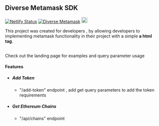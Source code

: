 ## Diverse Metamask SDK
[![Netlify Status](https://api.netlify.com/api/v1/badges/4479c4db-4cc5-4603-96ce-33aad29726bc/deploy-status)](https://app.netlify.com/sites/diverse-metamask/deploys)
[![Diverse Metamask](https://img.shields.io/badge/Diverse%20Metamask-blue?style=flat&logo=github&labelColor=blue)](https://github.com/DiverseSolutions/Diverse-Metamask-API)
<img src="https://s2.coinmarketcap.com/static/cloud/img/metamask.png?_=d618942" alt="metamask" width="20" height="20">
<br/>

This project was created for developers , by allowing developers to
implementing metamask functionality in their project with a simple **a html tag**.

<br/>
Check out the landing page for examples and query parameter usage
<br/>

#### Features
 - ##### Add Token
   - "/add-token" endpoint , add get query parameters to add the token requirements
 - ##### Get Ethereum Chains 
   - "/api/chains" endpoint 
